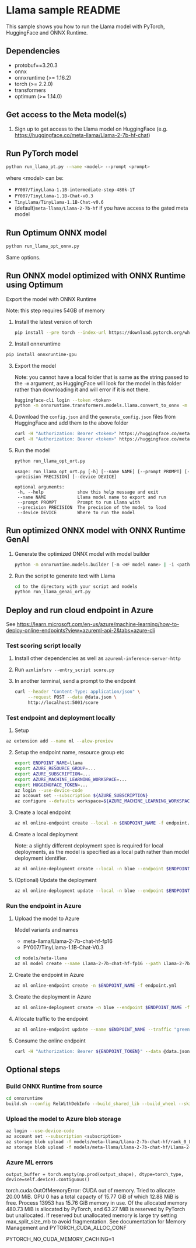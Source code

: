 # Llama sample README

This sample shows you how to run the Llama model with PyTorch, HuggingFace and ONNX Runtime.


## Dependencies

* protobuf==3.20.3
* onnx
* onnxruntime (>= 1.16.2)
* torch (>= 2.2.0)
* transformers
* optimum (>= 1.14.0)

## Get access to the Meta model(s)

1. Sign up to get access to the Llama model on HuggingFace (e.g. https://huggingface.co/meta-llama/Llama-2-7b-hf-chat)


## Run PyTorch model

```bash
python run_llama_pt.py --name <model> --prompt <prompt>
```

where &lt;model&gt; can be:
* `PY007/TinyLlama-1.1B-intermediate-step-480k-1T`
* `PY007/TinyLlama-1.1B-Chat-v0.3`
* `TinyLlama/TinyLlama-1.1B-Chat-v0.6`
* (default)`meta-llama/Llama-2-7b-hf` if you have access to the gated meta model

## Run Optimum ONNX model

```bash
python run_llama_opt_onnx.py
```

Same options.

## Run ONNX model optimized with ONNX Runtime using Optimum

Export the model with ONNX Runtime

Note: this step requires 54GB of memory

1. Install the latest version of torch

   ```bash 
   pip install --pre torch --index-url https://download.pytorch.org/whl/nightly/cu118
   ```


2. Install onnxruntime

  ```bash
  pip install onnxruntime-gpu
  ```

3. Export the model

   Note: you cannot have a local folder that is same as the string passed to the `-m` argument, as HuggingFace will look for the model in this folder rather than downloading it and will error if it is not there.

   ```bash
   huggingface-cli login --token <token>
   python -m onnxruntime.transformers.models.llama.convert_to_onnx -m meta-llama/Llama-2-7b-chat-hf --output models/meta-llama/Llama-2-7b-chat-hf --execution_provider cuda --precision fp16 --use_gqa
   ```


4. Download the `config.json` and the `generate_config.json` files from HuggingFace and add them to the above folder
    ```bash
    curl -H "Authorization: Bearer <token>" https://huggingface.co/meta-llama/Llama-2-7b-chat-hf/raw/main/config.json > config.json
    curl -H "Authorization: Bearer <token>" https://huggingface.co/meta-llama/Llama-2-7b-chat-hf/raw/main/generation_config.json > generate_config.json
    ```

5. Run the model

   ```bash
   python run_llama_opt_ort.py
   ```

   ```
   usage: run_llama_opt_ort.py [-h] [--name NAME] [--prompt PROMPT] [--precision PRECISION] [--device DEVICE]

   optional arguments:
    -h, --help             show this help message and exit
    --name NAME            Llama model name to export and run
    --prompt PROMPT        Prompt to run Llama with
    --precision PRECISION  The precision of the model to load
    --device DEVICE        Where to run the model
   ```

## Run optimized ONNX model with ONNX Runtime GenAI

1. Generate the optimized ONNX model with model builder

   ```bash
   python -m onnxruntime.models.builder [-m <HF model name> | -i <path to local PyTorch model] -e cpu -p int4 -o <output path>
   ```

2. Run the script to generate text with Llama

   ```bash
   cd to the directory with your script and models
   python run_llama_genai_ort.py
   ```


## Deploy and run cloud endpoint in Azure

See https://learn.microsoft.com/en-us/azure/machine-learning/how-to-deploy-online-endpoints?view=azureml-api-2&tabs=azure-cli

### Test scoring script locally

1. Install other dependencies as well as `azureml-inference-server-http`

2. Run `azmlinfsrv --entry_script score.py`

3. In another terminal, send a prompt to the endpoint

   ```bash
   curl --header "Content-Type: application/json" \
        --request POST --data @data.json \
        http://localhost:5001/score
   ```

### Test endpoint and deployment locally

1. Setup

```bash
az extension add --name ml --alow-preview
```

2. Setup the endpoint name, resource group etc

   ```bash
   export ENDPOINT_NAME=llama
   export AZURE_RESOURCE_GROUP=...
   export AZURE_SUBSCRIPTION=...
   export AZURE_MACHINE_LEARNING_WORKSPACE=...
   export HUGGINGFACE_TOKEN=...
   az login --use-device-code
   az account set --subscription ${AZURE_SUBSCRIPTION}
   az configure --defaults workspace=${AZURE_MACHINE_LEARNING_WORKSPACE} group=${AZURE_RESOURCE_GROUP}
   ```

3. Create a local endpoint

   ```bash
   az ml online-endpoint create --local -n $ENDPOINT_NAME -f endpoint.yml
   ```

4. Create a local deployment

   Note: a slightly different deployment spec is required for local deployments, as the model is specified as a local path rather than model deployment identifier.

   ```bash
   az ml online-deployment create --local -n blue --endpoint $ENDPOINT_NAME -f deploy-local.yml --set environment_variables.HUGGINGFACE_TOKEN=${HUGGINGFACE_TOKEN}
   ```

5. (Optional) Update the deployment

   ```bash
   az ml online-deployment update --local -n blue --endpoint $ENDPOINT_NAME -f deploy.yml
   ```

### Run the endpoint in Azure

1. Upload the model to Azure

   Model variants and names
   - meta-llama/Llama-2-7b-chat-hf-fp16
   - PY007/TinyLlama-1.1B-Chat-V0.3


   ```bash
   cd models/meta-llama
   az ml model create --name Llama-2-7b-chat-hf-fp16 --path Llama-2-7b-chat-hf
   ```

2. Create the endpoint in Azure

   ```bash
   az ml online-endpoint create -n $ENDPOINT_NAME -f endpoint.yml
   ```

3. Create the deployment in Azure

   ```bash
   az ml online-deployment create -n blue --endpoint $ENDPOINT_NAME -f deploy.yml --set environment_variables.HUGGINGFACE_TOKEN=${HUGGINGFACE_TOKEN}
   ```

4. Allocate traffic to the endpoint

   ```bash
   az ml online-endpoint update --name $ENDPOINT_NAME --traffic "green=100"
   ```

5. Consume the online endpoint

   ```bash
   curl -H "Authorization: Bearer ${ENDPOINT_TOKEN}" --data @data.json https://llama.australiaeast.inference.ml.azure.com/score
   ```

## Optional steps

### Build ONNX Runtime from source

```bash
cd onnxruntime
build.sh --config RelWithDebInfo --build_shared_lib --build_wheel --skip_tests --parallel --skip_submodule_sync --use_cuda
```

### Upload the model to Azure blob storage

```bash
az login --use-device-code
az account set --subscription <subscription>
az storage blob upload -f models/meta-llama/Llama-2-7b-chat-hf/rank_0_Llama-2-7b-chat-hf_decoder_merged_model_fp16.onnx --container-name  models --account-name  nakershadevstorage 
az storage blob upload -f models/meta-llama/Llama-2-7b-chat-hf/Llama-2-7b-chat-hf_decoder_merged_model_fp16.onnx.data --container-name  models --account-name  nakershadevstorage 
```

### Azure ML errors

    output_buffer = torch.empty(np.prod(output_shape), dtype=torch_type, device=self.device).contiguous()
torch.cuda.OutOfMemoryError: CUDA out of memory.
Tried to allocate 20.00 MiB.
GPU 0 has a total capacty of 15.77 GiB of which 12.88 MiB is free. Process 13953 has 15.76 GiB memory in use.
  Of the allocated memory 480.73 MiB is allocated by PyTorch, and 63.27 MiB is reserved by PyTorch but unallocated. If reserved but unallocated memory is large try setting max_split_size_mb to avoid fragmentation.  See documentation for Memory Management and PYTORCH_CUDA_ALLOC_CONF

  PYTORCH_NO_CUDA_MEMORY_CACHING=1